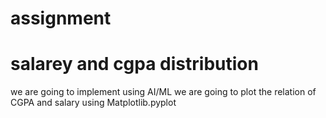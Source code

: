 # assignment
# salarey and cgpa distribution
we are going to implement using AI/ML
we are going to plot the relation of CGPA and salary using Matplotlib.pyplot
